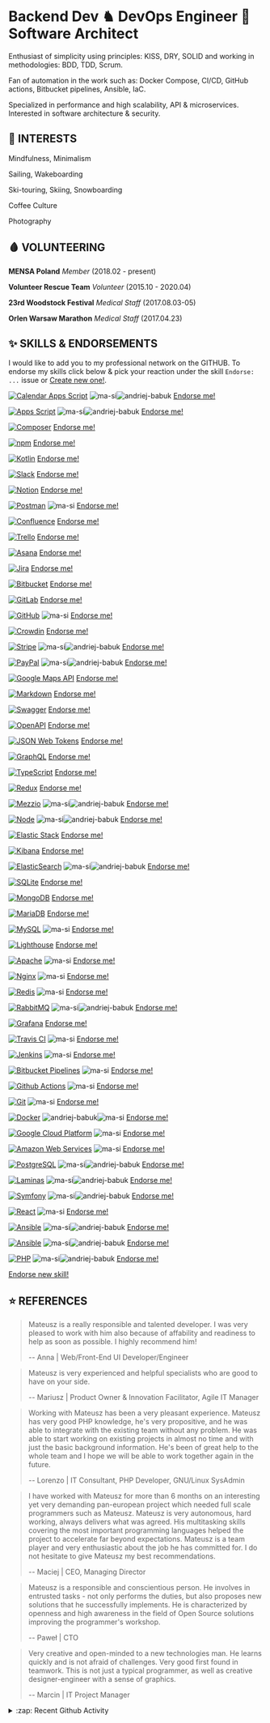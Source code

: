 # Backend Dev ♞ DevOps Engineer 💎 Software Architect

Enthusiast of simplicity using principles: KISS, DRY, SOLID and working in methodologies: BDD, TDD, Scrum.

Fan of automation in the work such as: Docker Compose, CI/CD, GitHub actions, Bitbucket pipelines, Ansible, IaC.

Specialized in performance and high scalability, API & microservices. Interested in software architecture & security.



<!--START_SECTION:INTERESTS-->
## 🧠 INTERESTS

Mindfulness, Minimalism

Sailing, Wakeboarding

Ski-touring, Skiing, Snowboarding

Coffee Culture

Photography

<!--END_SECTION:INTERESTS-->



<!--START_SECTION:VOLUNTEERING-->
## 🩸 VOLUNTEERING

**MENSA Poland**
_Member_
(2018.02 - present)

**Volunteer Rescue Team**
_Volunteer_
(2015.10 - 2020.04)

**23rd Woodstock Festival**
_Medical Staff_
(2017.08.03-05)

**Orlen Warsaw Marathon**
_Medical Staff_
(2017.04.23)

<!--END_SECTION:VOLUNTEERING-->



<!--START_SECTION:ENDORSEMENTS-->
  ## ✨ SKILLS & ENDORSEMENTS
  
  I would like to add you to my professional network on the GITHUB.
  To endorse my skills click below & pick your reaction under the skill `Endorse: ...` issue or [Create new one!](https://github.com/ma-si/ma-si/issues/new?assignees=&labels=endorsement&template=endorsement-template.md&title=Endorse%3A+SKILL_HERE).
  
  [![Calendar Apps Script](https://img.shields.io/badge/Google_Calendar_Apps_Script-3/5_(2)-4285F4?style=for-the-badge&logo=google-calendar)](https://github.com/ma-si/ma-si/issues/57) ![ma-si](https://avatars1.githubusercontent.com/u/1869327?u=1f5066b1667f6d38068859d88dc1a5bf803d40dc&v=4&s=28)![andriej-babuk](https://avatars2.githubusercontent.com/u/70507664?u=ef1ff848c0b81f76797795b1a9fbd529144808a8&v=4&s=28) [Endorse me!](https://github.com/ma-si/ma-si/issues/57)

[![Apps Script](https://img.shields.io/badge/Apps_Script-3/5_(2)-4285F4?style=for-the-badge&logo=google)](https://github.com/ma-si/ma-si/issues/56) ![ma-si](https://avatars1.githubusercontent.com/u/1869327?u=1f5066b1667f6d38068859d88dc1a5bf803d40dc&v=4&s=28)![andriej-babuk](https://avatars2.githubusercontent.com/u/70507664?u=ef1ff848c0b81f76797795b1a9fbd529144808a8&v=4&s=28) [Endorse me!](https://github.com/ma-si/ma-si/issues/56)

[![Composer](https://img.shields.io/badge/Composer-4/5_(0)-885630?style=for-the-badge&logo=composer)](https://github.com/ma-si/ma-si/issues/55)  [Endorse me!](https://github.com/ma-si/ma-si/issues/55)

[![npm](https://img.shields.io/badge/Npm-3/5_(0)-CB3837?style=for-the-badge&logo=npm)](https://github.com/ma-si/ma-si/issues/54)  [Endorse me!](https://github.com/ma-si/ma-si/issues/54)

[![Kotlin](https://img.shields.io/badge/Kotlin-2/5_(0)-0095D5?style=for-the-badge&logo=kotlin)](https://github.com/ma-si/ma-si/issues/53)  [Endorse me!](https://github.com/ma-si/ma-si/issues/53)

[![Slack](https://img.shields.io/badge/Slack-3/5_(0)-4A154B?style=for-the-badge&logo=slack)](https://github.com/ma-si/ma-si/issues/52)  [Endorse me!](https://github.com/ma-si/ma-si/issues/52)

[![Notion](https://img.shields.io/badge/Notion-4/5_(0)-000000?style=for-the-badge&logo=notion)](https://github.com/ma-si/ma-si/issues/51)  [Endorse me!](https://github.com/ma-si/ma-si/issues/51)

[![Postman](https://img.shields.io/badge/Postman-3/5_(1)-FF6C37?style=for-the-badge&logo=postman)](https://github.com/ma-si/ma-si/issues/50) ![ma-si](https://avatars1.githubusercontent.com/u/1869327?u=1f5066b1667f6d38068859d88dc1a5bf803d40dc&v=4&s=28) [Endorse me!](https://github.com/ma-si/ma-si/issues/50)

[![Confluence](https://img.shields.io/badge/Confluence-2/5_(0)-0052CC?style=for-the-badge&logo=confluence)](https://github.com/ma-si/ma-si/issues/49)  [Endorse me!](https://github.com/ma-si/ma-si/issues/49)

[![Trello](https://img.shields.io/badge/Trello-2/5_(0)-0079BF?style=for-the-badge&logo=trello)](https://github.com/ma-si/ma-si/issues/48)  [Endorse me!](https://github.com/ma-si/ma-si/issues/48)

[![Asana](https://img.shields.io/badge/Asana-2/5_(0)-273347?style=for-the-badge&logo=asana)](https://github.com/ma-si/ma-si/issues/47)  [Endorse me!](https://github.com/ma-si/ma-si/issues/47)

[![Jira](https://img.shields.io/badge/Jira-3/5_(0)-0052CC?style=for-the-badge&logo=jira)](https://github.com/ma-si/ma-si/issues/46)  [Endorse me!](https://github.com/ma-si/ma-si/issues/46)

[![Bitbucket](https://img.shields.io/badge/Bitbucket-3/5_(0)-0052CC?style=for-the-badge&logo=bitbucket)](https://github.com/ma-si/ma-si/issues/45)  [Endorse me!](https://github.com/ma-si/ma-si/issues/45)

[![GitLab](https://img.shields.io/badge/GitLab-3/5_(0)-FCA121?style=for-the-badge&logo=gitlab)](https://github.com/ma-si/ma-si/issues/44)  [Endorse me!](https://github.com/ma-si/ma-si/issues/44)

[![GitHub](https://img.shields.io/badge/GitHub-4/5_(1)-000000?style=for-the-badge&logo=github)](https://github.com/ma-si/ma-si/issues/43) ![ma-si](https://avatars1.githubusercontent.com/u/1869327?u=1f5066b1667f6d38068859d88dc1a5bf803d40dc&v=4&s=28) [Endorse me!](https://github.com/ma-si/ma-si/issues/43)

[![Crowdin](https://img.shields.io/badge/Crowdin-3/5_(0)-2E3340?style=for-the-badge&logo=crowdin)](https://github.com/ma-si/ma-si/issues/42)  [Endorse me!](https://github.com/ma-si/ma-si/issues/42)

[![Stripe](https://img.shields.io/badge/Stripe-4/5_(2)-008CDD?style=for-the-badge&logo=stripe)](https://github.com/ma-si/ma-si/issues/41) ![ma-si](https://avatars1.githubusercontent.com/u/1869327?u=1f5066b1667f6d38068859d88dc1a5bf803d40dc&v=4&s=28)![andriej-babuk](https://avatars2.githubusercontent.com/u/70507664?u=ef1ff848c0b81f76797795b1a9fbd529144808a8&v=4&s=28) [Endorse me!](https://github.com/ma-si/ma-si/issues/41)

[![PayPal](https://img.shields.io/badge/PayPal-4/5_(2)-00457C?style=for-the-badge&logo=paypal)](https://github.com/ma-si/ma-si/issues/40) ![ma-si](https://avatars1.githubusercontent.com/u/1869327?u=1f5066b1667f6d38068859d88dc1a5bf803d40dc&v=4&s=28)![andriej-babuk](https://avatars2.githubusercontent.com/u/70507664?u=ef1ff848c0b81f76797795b1a9fbd529144808a8&v=4&s=28) [Endorse me!](https://github.com/ma-si/ma-si/issues/40)

[![Google Maps API](https://img.shields.io/badge/gMaps_API-3/5_(0)-0052CC?style=for-the-badge&logo=google-maps)](https://github.com/ma-si/ma-si/issues/39)  [Endorse me!](https://github.com/ma-si/ma-si/issues/39)

[![Markdown](https://img.shields.io/badge/Markdown-5/5_(0)-000000?style=for-the-badge&logo=markdown)](https://github.com/ma-si/ma-si/issues/38)  [Endorse me!](https://github.com/ma-si/ma-si/issues/38)

[![Swagger](https://img.shields.io/badge/Swagger-3/5_(0)-85EA2D?style=for-the-badge&logo=swagger)](https://github.com/ma-si/ma-si/issues/37)  [Endorse me!](https://github.com/ma-si/ma-si/issues/37)

[![OpenAPI](https://img.shields.io/badge/OpenAPI-3/5_(0)-6BA539?style=for-the-badge&logo=openapi-initiative)](https://github.com/ma-si/ma-si/issues/36)  [Endorse me!](https://github.com/ma-si/ma-si/issues/36)

[![JSON Web Tokens](https://img.shields.io/badge/JWT-4/5_(0)-000000?style=for-the-badge&logo=JSON-Web-Tokens)](https://github.com/ma-si/ma-si/issues/35)  [Endorse me!](https://github.com/ma-si/ma-si/issues/35)

[![GraphQL](https://img.shields.io/badge/GraphQL-3/5_(0)-E10098?style=for-the-badge&logo=graphql)](https://github.com/ma-si/ma-si/issues/34)  [Endorse me!](https://github.com/ma-si/ma-si/issues/34)

[![TypeScript](https://img.shields.io/badge/TypeScript-3/5_(0)-007ACC?style=for-the-badge&logo=typescript)](https://github.com/ma-si/ma-si/issues/33)  [Endorse me!](https://github.com/ma-si/ma-si/issues/33)

[![Redux](https://img.shields.io/badge/Redux-2/5_(0)-764ABC?style=for-the-badge&logo=redux)](https://github.com/ma-si/ma-si/issues/32)  [Endorse me!](https://github.com/ma-si/ma-si/issues/32)

[![Mezzio](https://img.shields.io/badge/Mezzio-5/5_(2)-68B604?style=for-the-badge&logo=zend-framework)](https://github.com/ma-si/ma-si/issues/31) ![ma-si](https://avatars1.githubusercontent.com/u/1869327?u=1f5066b1667f6d38068859d88dc1a5bf803d40dc&v=4&s=28)![andriej-babuk](https://avatars2.githubusercontent.com/u/70507664?u=ef1ff848c0b81f76797795b1a9fbd529144808a8&v=4&s=28) [Endorse me!](https://github.com/ma-si/ma-si/issues/31)

[![Node](https://img.shields.io/badge/Node-3/5_(2)-43853d?style=for-the-badge&logo=node.js)](https://github.com/ma-si/ma-si/issues/30) ![ma-si](https://avatars1.githubusercontent.com/u/1869327?u=1f5066b1667f6d38068859d88dc1a5bf803d40dc&v=4&s=28)![andriej-babuk](https://avatars2.githubusercontent.com/u/70507664?u=ef1ff848c0b81f76797795b1a9fbd529144808a8&v=4&s=28) [Endorse me!](https://github.com/ma-si/ma-si/issues/30)

[![Elastic Stack](https://img.shields.io/badge/Elastic_Stack-1/5_(0)-005571?style=for-the-badge&logo=elastic-stack)](https://github.com/ma-si/ma-si/issues/29)  [Endorse me!](https://github.com/ma-si/ma-si/issues/29)

[![Kibana](https://img.shields.io/badge/Kibana-1/5_(0)-005571?style=for-the-badge&logo=kibana)](https://github.com/ma-si/ma-si/issues/28)  [Endorse me!](https://github.com/ma-si/ma-si/issues/28)

[![ElasticSearch](https://img.shields.io/badge/ElasticSearch-3/5_(2)-005571?style=for-the-badge&logo=elasticsearch)](https://github.com/ma-si/ma-si/issues/27) ![ma-si](https://avatars1.githubusercontent.com/u/1869327?u=1f5066b1667f6d38068859d88dc1a5bf803d40dc&v=4&s=28)![andriej-babuk](https://avatars2.githubusercontent.com/u/70507664?u=ef1ff848c0b81f76797795b1a9fbd529144808a8&v=4&s=28) [Endorse me!](https://github.com/ma-si/ma-si/issues/27)

[![SQLite](https://img.shields.io/badge/SQLite-2/5_(0)-003B57?style=for-the-badge&logo=sqlite)](https://github.com/ma-si/ma-si/issues/26)  [Endorse me!](https://github.com/ma-si/ma-si/issues/26)

[![MongoDB](https://img.shields.io/badge/MongoDB-1/5_(0)-13aa52?style=for-the-badge&logo=mongodb)](https://github.com/ma-si/ma-si/issues/25)  [Endorse me!](https://github.com/ma-si/ma-si/issues/25)

[![MariaDB](https://img.shields.io/badge/MariaDB-2/5_(0)-003545?style=for-the-badge&logo=mariadb)](https://github.com/ma-si/ma-si/issues/24)  [Endorse me!](https://github.com/ma-si/ma-si/issues/24)

[![MySQL](https://img.shields.io/badge/MySQL-3/5_(1)-4479A1?style=for-the-badge&logo=mysql)](https://github.com/ma-si/ma-si/issues/23) ![ma-si](https://avatars1.githubusercontent.com/u/1869327?u=1f5066b1667f6d38068859d88dc1a5bf803d40dc&v=4&s=28) [Endorse me!](https://github.com/ma-si/ma-si/issues/23)

[![Lighthouse](https://img.shields.io/badge/Lighthouse-2/5_(0)-F44B21?style=for-the-badge&logo=lighthouse)](https://github.com/ma-si/ma-si/issues/22)  [Endorse me!](https://github.com/ma-si/ma-si/issues/22)

[![Apache](https://img.shields.io/badge/Apache-3/5_(1)-D22128?style=for-the-badge&logo=apache)](https://github.com/ma-si/ma-si/issues/21) ![ma-si](https://avatars1.githubusercontent.com/u/1869327?u=1f5066b1667f6d38068859d88dc1a5bf803d40dc&v=4&s=28) [Endorse me!](https://github.com/ma-si/ma-si/issues/21)

[![Nginx](https://img.shields.io/badge/Nginx-3/5_(1)-269539?style=for-the-badge&logo=nginx)](https://github.com/ma-si/ma-si/issues/20) ![ma-si](https://avatars1.githubusercontent.com/u/1869327?u=1f5066b1667f6d38068859d88dc1a5bf803d40dc&v=4&s=28) [Endorse me!](https://github.com/ma-si/ma-si/issues/20)

[![Redis](https://img.shields.io/badge/Redis-4/5_(1)-DC382D?style=for-the-badge&logo=redis)](https://github.com/ma-si/ma-si/issues/19) ![ma-si](https://avatars1.githubusercontent.com/u/1869327?u=1f5066b1667f6d38068859d88dc1a5bf803d40dc&v=4&s=28) [Endorse me!](https://github.com/ma-si/ma-si/issues/19)

[![RabbitMQ](https://img.shields.io/badge/RabbitMQ-3/5_(2)-FF6600?style=for-the-badge&logo=rabbitmq)](https://github.com/ma-si/ma-si/issues/18) ![ma-si](https://avatars1.githubusercontent.com/u/1869327?u=1f5066b1667f6d38068859d88dc1a5bf803d40dc&v=4&s=28)![andriej-babuk](https://avatars2.githubusercontent.com/u/70507664?u=ef1ff848c0b81f76797795b1a9fbd529144808a8&v=4&s=28) [Endorse me!](https://github.com/ma-si/ma-si/issues/18)

[![Grafana](https://img.shields.io/badge/Grafana-1/5_(0)-F46800?style=for-the-badge&logo=grafana)](https://github.com/ma-si/ma-si/issues/17)  [Endorse me!](https://github.com/ma-si/ma-si/issues/17)

[![Travis CI](https://img.shields.io/badge/Travis_CI-3/5_(1)-3EAAAF?style=for-the-badge&logo=travis-ci)](https://github.com/ma-si/ma-si/issues/16) ![ma-si](https://avatars1.githubusercontent.com/u/1869327?u=1f5066b1667f6d38068859d88dc1a5bf803d40dc&v=4&s=28) [Endorse me!](https://github.com/ma-si/ma-si/issues/16)

[![Jenkins](https://img.shields.io/badge/Jenkins-2/5_(1)-D24939?style=for-the-badge&logo=jenkins)](https://github.com/ma-si/ma-si/issues/15) ![ma-si](https://avatars1.githubusercontent.com/u/1869327?u=1f5066b1667f6d38068859d88dc1a5bf803d40dc&v=4&s=28) [Endorse me!](https://github.com/ma-si/ma-si/issues/15)

[![Bitbucket Pipelines](https://img.shields.io/badge/Bitbucket_Pipelines-4/5_(1)-0052CC?style=for-the-badge&logo=bitbucket)](https://github.com/ma-si/ma-si/issues/14) ![ma-si](https://avatars1.githubusercontent.com/u/1869327?u=1f5066b1667f6d38068859d88dc1a5bf803d40dc&v=4&s=28) [Endorse me!](https://github.com/ma-si/ma-si/issues/14)

[![Github Actions](https://img.shields.io/badge/Github_Actions-4/5_(1)-2088FF?style=for-the-badge&logo=github-actions)](https://github.com/ma-si/ma-si/issues/13) ![ma-si](https://avatars1.githubusercontent.com/u/1869327?u=1f5066b1667f6d38068859d88dc1a5bf803d40dc&v=4&s=28) [Endorse me!](https://github.com/ma-si/ma-si/issues/13)

[![Git](https://img.shields.io/badge/Git-4/5_(1)-F05032?style=for-the-badge&logo=git)](https://github.com/ma-si/ma-si/issues/12) ![ma-si](https://avatars1.githubusercontent.com/u/1869327?u=1f5066b1667f6d38068859d88dc1a5bf803d40dc&v=4&s=28) [Endorse me!](https://github.com/ma-si/ma-si/issues/12)

[![Docker](https://img.shields.io/badge/Docker-4/5_(2)-46a2f1?style=for-the-badge&logo=docker)](https://github.com/ma-si/ma-si/issues/11) ![andriej-babuk](https://avatars2.githubusercontent.com/u/70507664?u=ef1ff848c0b81f76797795b1a9fbd529144808a8&v=4&s=28)![ma-si](https://avatars1.githubusercontent.com/u/1869327?u=1f5066b1667f6d38068859d88dc1a5bf803d40dc&v=4&s=28) [Endorse me!](https://github.com/ma-si/ma-si/issues/11)

[![Google Cloud Platform](https://img.shields.io/badge/GCP-1/5_(1)-4285F4?style=for-the-badge&logo=google-cloud)](https://github.com/ma-si/ma-si/issues/10) ![ma-si](https://avatars1.githubusercontent.com/u/1869327?u=1f5066b1667f6d38068859d88dc1a5bf803d40dc&v=4&s=28) [Endorse me!](https://github.com/ma-si/ma-si/issues/10)

[![Amazon Web Services](https://img.shields.io/badge/AWS-2/5_(1)-232F3E?style=for-the-badge&logo=amazon-aws)](https://github.com/ma-si/ma-si/issues/9) ![ma-si](https://avatars1.githubusercontent.com/u/1869327?u=1f5066b1667f6d38068859d88dc1a5bf803d40dc&v=4&s=28) [Endorse me!](https://github.com/ma-si/ma-si/issues/9)

[![PostgreSQL](https://img.shields.io/badge/PostgreSQL-4/5_(2)-336791?style=for-the-badge&logo=postgresql)](https://github.com/ma-si/ma-si/issues/7) ![ma-si](https://avatars1.githubusercontent.com/u/1869327?u=1f5066b1667f6d38068859d88dc1a5bf803d40dc&v=4&s=28)![andriej-babuk](https://avatars2.githubusercontent.com/u/70507664?u=ef1ff848c0b81f76797795b1a9fbd529144808a8&v=4&s=28) [Endorse me!](https://github.com/ma-si/ma-si/issues/7)

[![Laminas](https://img.shields.io/badge/Laminas-5/5_(2)-68B604?style=for-the-badge&logo=zend-framework)](https://github.com/ma-si/ma-si/issues/6) ![ma-si](https://avatars1.githubusercontent.com/u/1869327?u=1f5066b1667f6d38068859d88dc1a5bf803d40dc&v=4&s=28)![andriej-babuk](https://avatars2.githubusercontent.com/u/70507664?u=ef1ff848c0b81f76797795b1a9fbd529144808a8&v=4&s=28) [Endorse me!](https://github.com/ma-si/ma-si/issues/6)

[![Symfony](https://img.shields.io/badge/Symfony-4/5_(2)-000000?style=for-the-badge&logo=symfony)](https://github.com/ma-si/ma-si/issues/5) ![ma-si](https://avatars1.githubusercontent.com/u/1869327?u=1f5066b1667f6d38068859d88dc1a5bf803d40dc&v=4&s=28)![andriej-babuk](https://avatars2.githubusercontent.com/u/70507664?u=ef1ff848c0b81f76797795b1a9fbd529144808a8&v=4&s=28) [Endorse me!](https://github.com/ma-si/ma-si/issues/5)

[![React](https://img.shields.io/badge/React-2/5_(1)-45b8d8?style=for-the-badge&logo=react)](https://github.com/ma-si/ma-si/issues/4) ![ma-si](https://avatars1.githubusercontent.com/u/1869327?u=1f5066b1667f6d38068859d88dc1a5bf803d40dc&v=4&s=28) [Endorse me!](https://github.com/ma-si/ma-si/issues/4)

[![Ansible](https://img.shields.io/badge/Angular-3/5_(2)-DD0031?style=for-the-badge&logo=angular)](https://github.com/ma-si/ma-si/issues/3) ![ma-si](https://avatars1.githubusercontent.com/u/1869327?u=1f5066b1667f6d38068859d88dc1a5bf803d40dc&v=4&s=28)![andriej-babuk](https://avatars2.githubusercontent.com/u/70507664?u=ef1ff848c0b81f76797795b1a9fbd529144808a8&v=4&s=28) [Endorse me!](https://github.com/ma-si/ma-si/issues/3)

[![Ansible](https://img.shields.io/badge/Ansible-2/5_(2)-EE0000?style=for-the-badge&logo=ansible)](https://github.com/ma-si/ma-si/issues/2) ![ma-si](https://avatars1.githubusercontent.com/u/1869327?u=1f5066b1667f6d38068859d88dc1a5bf803d40dc&v=4&s=28)![andriej-babuk](https://avatars2.githubusercontent.com/u/70507664?u=ef1ff848c0b81f76797795b1a9fbd529144808a8&v=4&s=28) [Endorse me!](https://github.com/ma-si/ma-si/issues/2)

[![PHP](https://img.shields.io/badge/PHP-4/5_(2)-777BB4?style=for-the-badge&logo=php)](https://github.com/ma-si/ma-si/issues/1) ![ma-si](https://avatars1.githubusercontent.com/u/1869327?u=1f5066b1667f6d38068859d88dc1a5bf803d40dc&v=4&s=28)![andriej-babuk](https://avatars2.githubusercontent.com/u/70507664?u=ef1ff848c0b81f76797795b1a9fbd529144808a8&v=4&s=28) [Endorse me!](https://github.com/ma-si/ma-si/issues/1)
  
  [Endorse new skill!](https://github.com/ma-si/ma-si/issues/new?assignees=&labels=endorsement&template=endorsement-template.md&title=Endorse%3A+SKILL_HERE)
  <!--END_SECTION:ENDORSEMENTS-->



<!--START_SECTION:REFERENCES-->
## ⭐ REFERENCES

> Mateusz is a really responsible and talented developer. I was very pleased to work with him also because of affability and readiness to help as soon as possible. I highly recommend him!
>
> -- Anna | Web/Front-End UI Developer/Engineer



> Mateusz is very experienced and helpful specialists who are good to have on your side.
>
> -- Mariusz | Product Owner & Innovation Facilitator, Agile IT Manager



> Working with Mateusz has been a very pleasant experience. Mateusz has very good PHP knowledge, he's very propositive, and he was able to integrate with the existing team without any problem. He was able to start working on existing projects in almost no time and with just the basic background information. He's been of great help to the whole team and I hope we will be able to work together again in the future.
>
> -- Lorenzo | IT Consultant, PHP Developer, GNU/Linux SysAdmin



> I have worked with Mateusz for more than 6 months on an interesting yet very demanding pan-european project which needed full scale programmers such as Mateusz. Mateusz is very autonomous, hard working, always delivers what was agreed. His multitasking skills covering the most important programming languages helped the project to accelerate far beyond expectations. Mateusz is a team player and very enthusiastic about the job he has committed for. I do not hesitate to give Mateusz my best recommendations.
>
> -- Maciej | CEO, Managing Director



> Mateusz is a responsible and conscientious person. He involves in entrusted tasks - not only performs the duties, but also proposes new solutions that he successfully implements. He is characterized by openness and high awareness in the field of Open Source solutions improving the programmer's workshop.
>
> -- Paweł | CTO



> Very creative and open-minded to a new technologies man. He learns quickly and is not afraid of challenges. Very good first found in teamwork. This is not just a typical programmer, as well as creative designer-engineer with a sense of graphics.
>
> -- Marcin | IT Project Manager

<!--END_SECTION:REFERENCES-->

<details>
  <summary>:zap: Recent Github Activity</summary>
<!--START_SECTION:ACTIVITY-->
...
<!--END_SECTION:ACTIVITY-->
</details>
